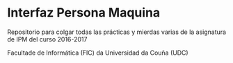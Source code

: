 # Interfaz Persona Maquina
Repositorio para colgar todas las prácticas y mierdas varias de la asignatura de IPM del curso 2016-2017

Facultade de Informática (FIC) da Universidad da Couña (UDC)
